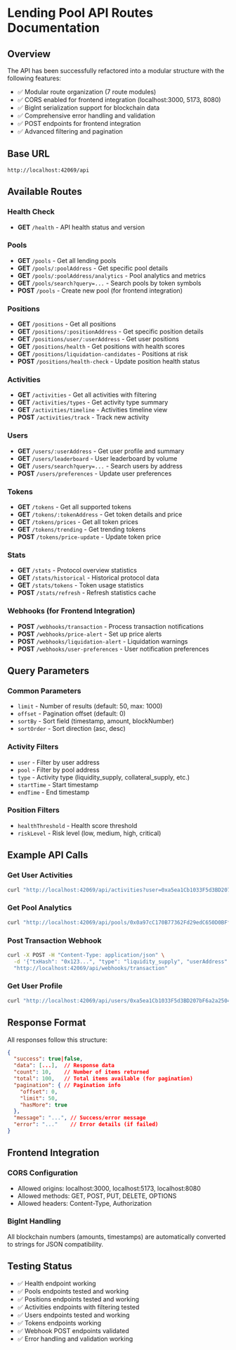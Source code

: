 # Lending Pool API Routes Documentation

## Overview
The API has been successfully refactored into a modular structure with the following features:
- ✅ Modular route organization (7 route modules)
- ✅ CORS enabled for frontend integration (localhost:3000, 5173, 8080)
- ✅ BigInt serialization support for blockchain data
- ✅ Comprehensive error handling and validation
- ✅ POST endpoints for frontend integration
- ✅ Advanced filtering and pagination

## Base URL
```
http://localhost:42069/api
```

## Available Routes

### Health Check
- **GET** `/health` - API health status and version

### Pools
- **GET** `/pools` - Get all lending pools
- **GET** `/pools/:poolAddress` - Get specific pool details
- **GET** `/pools/:poolAddress/analytics` - Pool analytics and metrics
- **GET** `/pools/search?query=...` - Search pools by token symbols
- **POST** `/pools` - Create new pool (for frontend integration)

### Positions
- **GET** `/positions` - Get all positions
- **GET** `/positions/:positionAddress` - Get specific position details
- **GET** `/positions/user/:userAddress` - Get user positions
- **GET** `/positions/health` - Get positions with health scores
- **GET** `/positions/liquidation-candidates` - Positions at risk
- **POST** `/positions/health-check` - Update position health status

### Activities
- **GET** `/activities` - Get all activities with filtering
- **GET** `/activities/types` - Get activity type summary
- **GET** `/activities/timeline` - Activities timeline view
- **POST** `/activities/track` - Track new activity

### Users  
- **GET** `/users/:userAddress` - Get user profile and summary
- **GET** `/users/leaderboard` - User leaderboard by volume
- **GET** `/users/search?query=...` - Search users by address
- **POST** `/users/preferences` - Update user preferences

### Tokens
- **GET** `/tokens` - Get all supported tokens
- **GET** `/tokens/:tokenAddress` - Get token details and price
- **GET** `/tokens/prices` - Get all token prices  
- **GET** `/tokens/trending` - Get trending tokens
- **POST** `/tokens/price-update` - Update token price

### Stats
- **GET** `/stats` - Protocol overview statistics
- **GET** `/stats/historical` - Historical protocol data
- **GET** `/stats/tokens` - Token usage statistics
- **POST** `/stats/refresh` - Refresh statistics cache

### Webhooks (for Frontend Integration)
- **POST** `/webhooks/transaction` - Process transaction notifications
- **POST** `/webhooks/price-alert` - Set up price alerts  
- **POST** `/webhooks/liquidation-alert` - Liquidation warnings
- **POST** `/webhooks/user-preferences` - User notification preferences

## Query Parameters

### Common Parameters
- `limit` - Number of results (default: 50, max: 1000)
- `offset` - Pagination offset (default: 0)
- `sortBy` - Sort field (timestamp, amount, blockNumber)
- `sortOrder` - Sort direction (asc, desc)

### Activity Filters
- `user` - Filter by user address
- `pool` - Filter by pool address
- `type` - Activity type (liquidity_supply, collateral_supply, etc.)
- `startTime` - Start timestamp
- `endTime` - End timestamp

### Position Filters
- `healthThreshold` - Health score threshold
- `riskLevel` - Risk level (low, medium, high, critical)

## Example API Calls

### Get User Activities
```bash
curl "http://localhost:42069/api/activities?user=0xa5ea1Cb1033F5d3BD207bF6a2a2504cF1c3e9F42&limit=5"
```

### Get Pool Analytics
```bash
curl "http://localhost:42069/api/pools/0x0a97cC170B77362Fd29edC650D0BFf009B7b30eD/analytics"
```

### Post Transaction Webhook
```bash
curl -X POST -H "Content-Type: application/json" \
  -d '{"txHash": "0x123...", "type": "liquidity_supply", "userAddress": "0xabc..."}' \
  "http://localhost:42069/api/webhooks/transaction"
```

### Get User Profile
```bash
curl "http://localhost:42069/api/users/0xa5ea1Cb1033F5d3BD207bF6a2a2504cF1c3e9F42"
```

## Response Format

All responses follow this structure:
```json
{
  "success": true|false,
  "data": [...],  // Response data
  "count": 10,    // Number of items returned
  "total": 100,   // Total items available (for pagination)
  "pagination": { // Pagination info
    "offset": 0,
    "limit": 50,
    "hasMore": true
  },
  "message": "...", // Success/error message
  "error": "..."    // Error details (if failed)
}
```

## Frontend Integration

### CORS Configuration
- Allowed origins: localhost:3000, localhost:5173, localhost:8080
- Allowed methods: GET, POST, PUT, DELETE, OPTIONS
- Allowed headers: Content-Type, Authorization

### BigInt Handling
All blockchain numbers (amounts, timestamps) are automatically converted to strings for JSON compatibility.

## Testing Status
- ✅ Health endpoint working
- ✅ Pools endpoints tested and working
- ✅ Positions endpoints tested and working  
- ✅ Activities endpoints with filtering tested
- ✅ Users endpoints tested and working
- ✅ Tokens endpoints working
- ✅ Webhook POST endpoints validated
- ✅ Error handling and validation working
